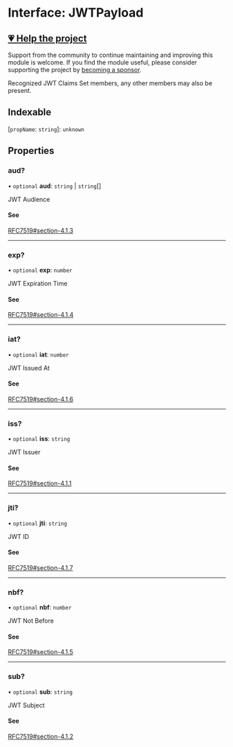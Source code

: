 # Interface: JWTPayload

## [💗 Help the project](https://github.com/sponsors/panva)

Support from the community to continue maintaining and improving this module is welcome. If you find the module useful, please consider supporting the project by [becoming a sponsor](https://github.com/sponsors/panva).

Recognized JWT Claims Set members, any other members may also be present.

## Indexable

 \[`propName`: `string`\]: `unknown`

## Properties

### aud?

• `optional` **aud**: `string` \| `string`[]

JWT Audience

#### See

[RFC7519#section-4.1.3](https://www.rfc-editor.org/rfc/rfc7519#section-4.1.3)

***

### exp?

• `optional` **exp**: `number`

JWT Expiration Time

#### See

[RFC7519#section-4.1.4](https://www.rfc-editor.org/rfc/rfc7519#section-4.1.4)

***

### iat?

• `optional` **iat**: `number`

JWT Issued At

#### See

[RFC7519#section-4.1.6](https://www.rfc-editor.org/rfc/rfc7519#section-4.1.6)

***

### iss?

• `optional` **iss**: `string`

JWT Issuer

#### See

[RFC7519#section-4.1.1](https://www.rfc-editor.org/rfc/rfc7519#section-4.1.1)

***

### jti?

• `optional` **jti**: `string`

JWT ID

#### See

[RFC7519#section-4.1.7](https://www.rfc-editor.org/rfc/rfc7519#section-4.1.7)

***

### nbf?

• `optional` **nbf**: `number`

JWT Not Before

#### See

[RFC7519#section-4.1.5](https://www.rfc-editor.org/rfc/rfc7519#section-4.1.5)

***

### sub?

• `optional` **sub**: `string`

JWT Subject

#### See

[RFC7519#section-4.1.2](https://www.rfc-editor.org/rfc/rfc7519#section-4.1.2)
